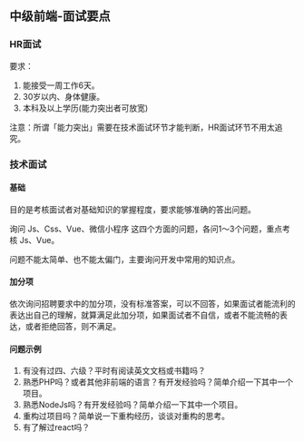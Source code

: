 ## 中级前端-面试要点

### HR面试

要求：

1. 能接受一周工作6天。
2. 30岁以内、身体健康。
3. 本科及以上学历(能力突出者可放宽)

注意：所谓「能力突出」需要在技术面试环节才能判断，HR面试环节不用太追究。


### 技术面试

#### 基础

目的是考核面试者对基础知识的掌握程度，要求能够准确的答出问题。

询问 Js、Css、Vue、微信小程序 这四个方面的问题，各问1～3个问题，重点考核 Js、Vue。

问题不能太简单、也不能太偏门，主要询问开发中常用的知识点。


#### 加分项

依次询问招聘要求中的加分项，没有标准答案，可以不回答，如果面试者能流利的表达出自己的理解，就算满足此加分项，如果面试者不自信，或者不能流畅的表达，或者拒绝回答，则不满足。

#### 问题示例

1. 有没有过四、六级？平时有阅读英文文档或书籍吗？
2. 熟悉PHP吗？或者其他非前端的语言？有开发经验吗？简单介绍一下其中一个项目。
3. 熟悉NodeJs吗？有开发经验吗？简单介绍一下其中一个项目。
4. 重构过项目吗？简单说一下重构经历，谈谈对重构的思考。
5. 有了解过react吗？
